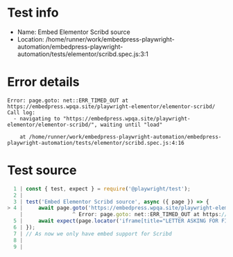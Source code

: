 # Test info

- Name: Embed Elementor Scribd source
- Location: /home/runner/work/embedpress-playwright-automation/embedpress-playwright-automation/tests/elementor/scribd.spec.js:3:1

# Error details

```
Error: page.goto: net::ERR_TIMED_OUT at https://embedpress.wpqa.site/playwright-elementor/elementor-scribd/
Call log:
  - navigating to "https://embedpress.wpqa.site/playwright-elementor/elementor-scribd/", waiting until "load"

    at /home/runner/work/embedpress-playwright-automation/embedpress-playwright-automation/tests/elementor/scribd.spec.js:4:16
```

# Test source

```ts
  1 | const { test, expect } = require('@playwright/test');
  2 |
  3 | test('Embed Elementor Scribd source', async ({ page }) => {
> 4 |     await page.goto('https://embedpress.wpqa.site/playwright-elementor/elementor-scribd/');
    |                ^ Error: page.goto: net::ERR_TIMED_OUT at https://embedpress.wpqa.site/playwright-elementor/elementor-scribd/
  5 |     await expect(page.locator('iframe[title="LETTER ASKING FOR FINANCIAL ASSISTANCE IN PAYING HOSPITAL BILLS \\(for Scribd\\)"]').contentFrame().getByRole('link', { name: 'View on Scribd.com' })).toBeVisible();
  6 | });
  7 | // As now we only have embed support for Scribd
  8 |
  9 |
```